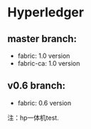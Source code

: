 # Hyperledger

## master branch:
* fabric: 1.0 version
* fabric-ca: 1.0 version

## v0.6 branch:
* fabric: 0.6 version

注：hp一体机test.

